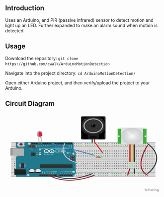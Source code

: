 ## Introduction

Uses an Arduino, and PIR (passive infrared) sensor to detect motion and light up an LED. Further expanded to make an alarm sound when motion is detected.

## Usage

Download the repository: `git clone https://github.com/cwalk/ArduinoMotionDetection`

Navigate into the project directory: `cd ArduinoMotionDetection/`

Open either Arduino project, and then verify/upload the project to your Arduino.

## Circuit Diagram

![Circuit Diagram](/ArduinoMotionDetection.png?raw=true "Circuit Diagram")
